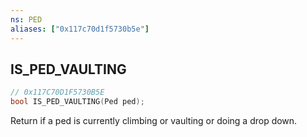 ```yaml
---
ns: PED
aliases: ["0x117c70d1f5730b5e"]
---
```

## IS_PED_VAULTING

```c
// 0x117C70D1F5730B5E
bool IS_PED_VAULTING(Ped ped);
```

Return if a ped is currently climbing or vaulting or doing a drop down.

